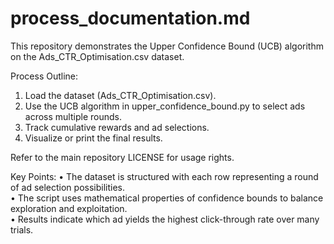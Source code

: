 # process_documentation.md
This repository demonstrates the Upper Confidence Bound (UCB) algorithm on the Ads_CTR_Optimisation.csv dataset.

Process Outline:
1. Load the dataset (Ads_CTR_Optimisation.csv).
2. Use the UCB algorithm in upper_confidence_bound.py to select ads across multiple rounds.
3. Track cumulative rewards and ad selections.
4. Visualize or print the final results.

Refer to the main repository LICENSE for usage rights.

Key Points:
• The dataset is structured with each row representing a round of ad selection possibilities.  
• The script uses mathematical properties of confidence bounds to balance exploration and exploitation.  
• Results indicate which ad yields the highest click-through rate over many trials.
